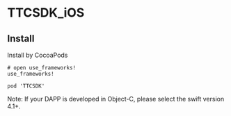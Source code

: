 # TTCSDK_iOS

## Install
Install by CocoaPods

```
# open use_frameworks!
use_frameworks!

pod 'TTCSDK'
```
Note: If your DAPP is developed in Object-C, please select the swift version 4.1+.
